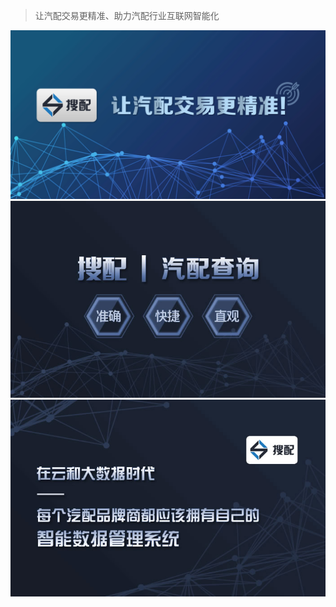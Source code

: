 > 让汽配交易更精准、助力汽配行业互联网智能化

![](./media/banner_1.jpg)
![](./media/banner_2.jpg)
![](./media/banner_3.jpg)
